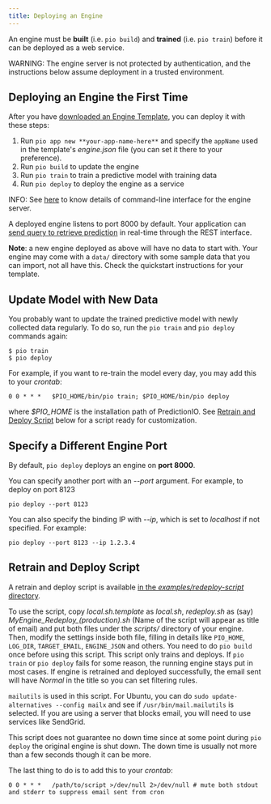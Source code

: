 ```yaml
---
title: Deploying an Engine
---
```


<!--
Licensed to the Apache Software Foundation (ASF) under one or more
contributor license agreements.  See the NOTICE file distributed with
this work for additional information regarding copyright ownership.
The ASF licenses this file to You under the Apache License, Version 2.0
(the "License"); you may not use this file except in compliance with
the License.  You may obtain a copy of the License at

    http://www.apache.org/licenses/LICENSE-2.0

Unless required by applicable law or agreed to in writing, software
distributed under the License is distributed on an "AS IS" BASIS,
WITHOUT WARRANTIES OR CONDITIONS OF ANY KIND, either express or implied.
See the License for the specific language governing permissions and
limitations under the License.
-->

An engine must be **built** (i.e. `pio build`) and **trained** (i.e. `pio
train`)  before it can be deployed as a web service.

WARNING: The engine server is not protected by authentication, and the
instructions below assume deployment in a trusted environment.

## Deploying an Engine the First Time

After you have [downloaded an Engine Template](/start/download/),  you can deploy it with these steps:

1. Run `pio app new **your-app-name-here**` and specify the `appName` used in the template's *engine.json* file (you can set it there to your preference).
2. Run `pio build` to update the engine
3. Run `pio train` to train a predictive model with training data
4. Run `pio deploy` to deploy the engine as a service

INFO: See [here](/cli/#engine-commands) to know details of command-line interface for the engine server.

A deployed engine listens to port 8000 by default. Your application can [send query to retrieve prediction](/appintegration/) in real-time through the REST interface.

**Note**: a new engine deployed as above will have no data to start with. Your engine may  come with a `data/` directory with some sample data that you can import, not all have this. Check the quickstart instructions for your template.

## Update Model with New Data

You probably want to update the trained predictive model with newly collected data regularly.
To do so, run the `pio train` and `pio deploy` commands again:

```
$ pio train
$ pio deploy
```

For example, if you want to re-train the model every day, you may add this to your *crontab*:

```
0 0 * * *   $PIO_HOME/bin/pio train; $PIO_HOME/bin/pio deploy
```
where *$PIO_HOME* is the installation path of PredictionIO. See [Retrain and Deploy Script](#retrain-and-deploy-script) below for a script ready for customization.


## Specify a Different Engine Port

By default, `pio deploy` deploys an engine on **port 8000**.

You can specify another port with an *--port* argument. For example, to deploy on port 8123

```
pio deploy --port 8123
```

You can also specify the binding IP with *--ip*, which is set to *localhost* if not specified. For example:

```
pio deploy --port 8123 --ip 1.2.3.4
```

## Retrain and Deploy Script

A retrain and deploy script is available [in the *examples/redeploy-script*
directory](https://github.com/apache/predictionio/tree/develop/examples/redeploy-script).

To use the script, copy *local.sh.template* as *local.sh*, *redeploy.sh* as (say) *MyEngine_Redeploy_(production).sh* (Name of the script will appear as title of email) and put both files under the *scripts/* directory of your engine.
Then, modify the settings inside both file, filling in details like `PIO_HOME`, `LOG_DIR`, `TARGET_EMAIL`, `ENGINE_JSON` and others.
You need to do `pio build` once before using this script. This script only trains and deploys.
If `pio train` or `pio deploy` fails for some reason, the running engine stays put in most cases.
If engine is retrained and deployed successfully, the email sent will have *Normal* in the title so you can set filtering rules.

`mailutils` is used in this script. For Ubuntu, you can do `sudo update-alternatives --config mailx` and see if `/usr/bin/mail.mailutils` is selected.
If you are using a server that blocks email, you will need to use services like SendGrid.

This script does not guarantee no down time since at some point during `pio deploy` the original engine is shut down.
The down time is usually not more than a few seconds though it can be more.

The last thing to do is to add this to your *crontab*:

```
0 0 * * *   /path/to/script >/dev/null 2>/dev/null # mute both stdout and stderr to suppress email sent from cron
```
